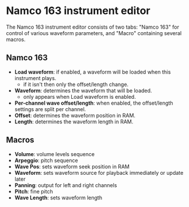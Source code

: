 # Namco 163 instrument editor

The Namco 163 instrument editor consists of two tabs: "Namco 163" for control of various waveform parameters, and "Macro" containing several macros.

## Namco 163

- **Load waveform**: if enabled, a waveform will be loaded when this instrument plays.
  - if it isn't then only the offset/length change.
- **Waveform**: determines the waveform that will be loaded.
  - only appears when Load waveform is enabled.
- **Per-channel wave offset/length**: when enabled, the offset/length settings are split per channel.
- **Offset**: determines the waveform position in RAM.
- **Length**: determines the waveform length in RAM.

## Macros

- **Volume**: volume levels sequence
- **Arpeggio**: pitch sequence
- **Wave Pos**: sets waveform seek position in RAM
- **Waveform**: sets waveform source for playback immediately or update later
- **Panning**: output for left and right channels
- **Pitch**: fine pitch
- **Wave Length**: sets waveform length
<!--
- **Phase Reset**: trigger restart of waveform
-->
